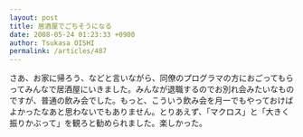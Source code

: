 ```yaml
---
layout: post
title: 居酒屋でごちそうになる
date: 2008-05-24 01:23:33 +0900
author: Tsukasa OISHI
permalink: /articles/487
---
```



さあ、お家に帰ろう、などと言いながら、同僚のプログラマの方におごってもらってみんなで居酒屋にいきました。みんなが退職するのでお別れ会みたいなものですが、普通の飲み会でした。もっと、こういう飲み会を月一でもやっておけばよかったなあと思わないでもありません。とりあえず、「マクロス」と「大きく振りかぶって」を観ろと勧められました。楽しかった。  

